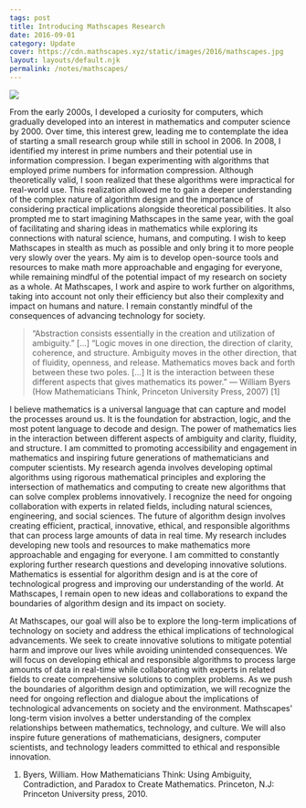 ```yaml
---
tags: post
title: Introducing Mathscapes Research
date: 2016-09-01
category: Update
cover: https://cdn.mathscapes.xyz/static/images/2016/mathscapes.jpg
layout: layouts/default.njk
permalink: /notes/mathscapes/
--- 
```


<img src="https://cdn.mathscapes.xyz/static/images/2016/mathscapes.jpg"/>

From the early 2000s, I developed a curiosity for computers, which gradually developed into an interest in mathematics and computer science by 2000. Over time, this interest grew, leading me to contemplate the idea of starting a small research group while still in school in 2006. In 2008, I identified my interest in prime numbers and their potential use in information compression. I began experimenting with algorithms that employed prime numbers for information compression. Although theoretically valid, I soon realized that these algorithms were impractical for real-world use. This realization allowed me to gain a deeper understanding of the complex nature of algorithm design and the importance of considering practical implications alongside theoretical possibilities. It also prompted me to start imagining Mathscapes in the same year, with the goal of facilitating and sharing ideas in mathematics while exploring its connections with natural science, humans, and computing. I wish to keep Mathscapes in stealth as much as possible and only bring it to more people very slowly over the years. My aim is to develop open-source tools and resources to make math more approachable and engaging for everyone, while remaining mindful of the potential impact of my research on society as a whole. At Mathscapes, I work and aspire to work further on algorithms, taking into account not only their efficiency but also their complexity and impact on humans and nature. I remain constantly mindful of the consequences of advancing technology for society.

> “Abstraction consists essentially in the creation and utilization of ambiguity.” \[…\] “Logic moves in one direction, the direction of clarity, coherence, and structure. Ambiguity moves in the other direction, that of fluidity, openness, and release. Mathematics moves back and forth between these two poles. \[…\] It is the interaction between these different aspects that gives mathematics its power.” — William Byers (How Mathematicians Think, Princeton University Press, 2007) [1]

I believe mathematics is a universal language that can capture and model the processes around us. It is the foundation for abstraction, logic, and the most potent language to decode and design. The power of mathematics lies in the interaction between different aspects of ambiguity and clarity, fluidity, and structure. I am committed to promoting accessibility and engagement in mathematics and inspiring future generations of mathematicians and computer scientists. My research agenda involves developing optimal algorithms using rigorous mathematical principles and exploring the intersection of mathematics and computing to create new algorithms that can solve complex problems innovatively. I recognize the need for ongoing collaboration with experts in related fields, including natural sciences, engineering, and social sciences. The future of algorithm design involves creating efficient, practical, innovative, ethical, and responsible algorithms that can process large amounts of data in real time. My research includes developing new tools and resources to make mathematics more approachable and engaging for everyone. I am committed to constantly exploring further research questions and developing innovative solutions. Mathematics is essential for algorithm design and is at the core of technological progress and improving our understanding of the world. At Mathscapes, I remain open to new ideas and collaborations to expand the boundaries of algorithm design and its impact on society.

At Mathscapes, our goal will also be to explore the long-term implications of technology on society and address the ethical implications of technological advancements. We seek to create innovative solutions to mitigate potential harm and improve our lives while avoiding unintended consequences. We will focus on developing ethical and responsible algorithms to process large amounts of data in real-time while collaborating with experts in related fields to create comprehensive solutions to complex problems. As we push the boundaries of algorithm design and optimization, we will recognize the need for ongoing reflection and dialogue about the implications of technological advancements on society and the environment. Mathscapes' long-term vision involves a better understanding of the complex relationships between mathematics, technology, and culture. We will also inspire future generations of mathematicians, designers, computer scientists, and technology leaders committed to ethical and responsible innovation.

1.  Byers, William. How Mathematicians Think: Using Ambiguity, Contradiction, and Paradox to Create Mathematics. Princeton, N.J: Princeton University press, 2010.